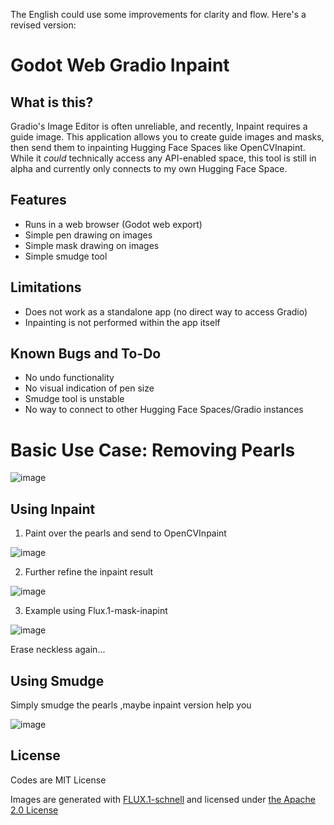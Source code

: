 The English could use some improvements for clarity and flow. Here's a revised version:

# Godot Web Gradio Inpaint

## What is this?

Gradio's Image Editor is often unreliable, and recently, Inpaint requires a guide image. This application allows you to create guide images and masks, then send them to inpainting Hugging Face Spaces like OpenCVInapint.  While it *could* technically access any API-enabled space, this tool is still in alpha and currently only connects to my own Hugging Face Space.

## Features

* Runs in a web browser (Godot web export)
* Simple pen drawing on images
* Simple mask drawing on images
* Simple smudge tool

## Limitations

* Does not work as a standalone app (no direct way to access Gradio)
* Inpainting is not performed within the app itself

## Known Bugs and To-Do

* No undo functionality
* No visual indication of pen size
* Smudge tool is unstable
* No way to connect to other Hugging Face Spaces/Gradio instances

# Basic Use Case: Removing Pearls

![image](https://github.com/user-attachments/assets/f460bb1f-62f4-4b15-a067-5473d552c2bb)

## Using Inpaint

1. Paint over the pearls and send to OpenCVInpaint
   
![image](https://github.com/user-attachments/assets/c82002a2-7e2a-4658-aeeb-3f9e11c81166)

2. Further refine the inpaint result

![image](https://github.com/user-attachments/assets/39879d04-33c2-451b-8267-5f1f5312d5df)
   
3. Example using Flux.1-mask-inapint

![image](https://github.com/user-attachments/assets/ccfeb158-7071-4976-bcc1-72e9dab889bc)

Erase neckless again...

## Using Smudge

Simply smudge the pearls ,maybe inpaint version help you

![image](https://github.com/user-attachments/assets/d795a8f5-9102-4537-9610-a202b0f1f24f)

## License
Codes are MIT License

Images are generated with <a href="https://huggingface.co/black-forest-labs/FLUX.1-schnell">FLUX.1-schnell</a> and licensed under <a href="http://www.apache.org/licenses/LICENSE-2.0">the Apache 2.0 License</a>


